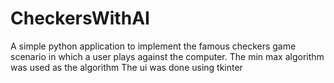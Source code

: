 # CheckersWithAI

A simple python application to implement the famous checkers game scenario in which a user plays against the computer.
The min max algorithm was used as the algorithm 
The ui was done using tkinter
